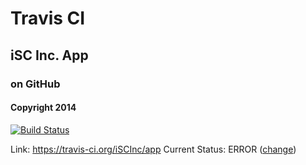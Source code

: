 # Travis CI
## iSC Inc. App
### on GitHub
#### Copyright 2014

[![Build Status](https://travis-ci.org/iSCInc/app.svg?branch=master)](https://travis-ci.org/iSCInc/app)

Link: https://travis-ci.org/iSCInc/app
Current Status: ERROR ([change](https://github.com/iSCInc/app/edit/master/STATUS.md))
